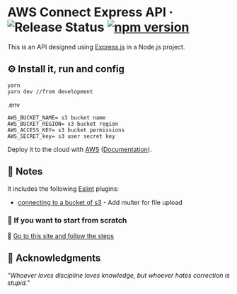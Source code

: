 # AWS Connect Express API &middot; ![Release Status](https://img.shields.io/badge/release-v1.0.0-blue) [![npm version](https://img.shields.io/npm/v/react.svg?style=flat)](https://www.npmjs.com/package/react)
This is an API designed using [Express.js](https://expressjs.com) in a Node.js project.

## :gear: Install it, run and config

```
yarn
yarn dev //from development
```

.env 
```
AWS_BUCKET_NAME= s3 bucket name
AWS_BUCKET_REGION= s3 bucket region
AWS_ACCESS_KEY= s3 bucket permissions
AWS_SECRET_key= s3 user secret key
```


Deploy it to the cloud with [AWS](https://aws.amazon.com) ([Documentation](https://docs.aws.amazon.com/index.html?nc2=h_ql_doc_do_v)).

## :notebook_with_decorative_cover: Notes

It includes the following [Eslint](https://eslint.org/) plugins:

- [connecting to a bucket of s3](https://github.com/GusGyoCode/aws-connected-express-api) - Add multer for file upload

### :telescope: If you want to start from scratch

:link: [Go to this site and follow the steps](https://expressjs.com/es/starter/installing.html)

## :brain: Acknowledgments

*"Whoever loves discipline loves knowledge, but whoever hates correction is stupid."*
